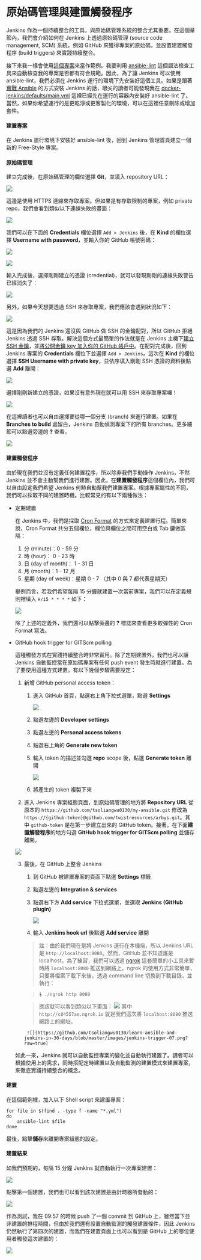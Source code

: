 # 原始碼管理與建置觸發程序

Jenkins 作為一個持續整合的工具，與原始碼管理系統的整合尤其重要。在這個章節內，我們會介紹如何在 Jenkins 上透過原始碼管理 (source code management, SCM) 系統，例如 GitHub 來獲得專案的原始碼，並設置建置觸發程序 (build triggers) 來實踐持續整合。

接下來我一樣會使用[這個專案](https://github.com/tsoliangwu0130/my-ansible)來當作範例。我要利用 [ansible-lint](https://github.com/willthames/ansible-lint) 這個語法檢查工具來自動檢查我的專案是否都有符合規範。因此，為了讓 Jenkins 可以使用 ansible-lint，我們必須在 Jenkins 運行的環境下先安裝好這個工具。如果是跟著[實戰 Ansible](https://tsoliangwu0130.gitbooks.io/learn-ansible-and-jenkins-in-30-days/content/ansible/practical-ansible.html) 的方式安裝 Jenkins 的話，眼尖的讀者可能發現我在 [docker-jenkins/defaults/main.yml](https://github.com/tsoliangwu0130/my-ansible/blob/master/roles/docker-jenkins/defaults/main.yml#L14) 這裡已經先在運行的容器內安裝好 ansible-lint 了。當然，如果你希望運行的是更乾淨或更客製化的環境，可以在這裡任意刪除或增加套件。

#### 建置專案

在 Jenkins 運行環境下安裝好 ansible-lint 後，回到 Jenkins 管理首頁建立一個新的 Free-Style 專案。

#### 原始碼管理

建立完成後，在原始碼管理的欄位選擇 **Git**，並填入 repository URL：

![](https://github.com/tsoliangwu0130/learn-ansible-and-jenkins-in-30-days/blob/master/images/jenkins-git-01.png?raw=true)

這邊是使用 HTTPS 連線來存取專案。但如果是有存取限制的專案，例如 private repo，我們會看到類似以下連線失敗的畫面：

![](https://github.com/tsoliangwu0130/learn-ansible-and-jenkins-in-30-days/blob/master/images/jenkins-git-02.png?raw=true)

我們可以在下面的 **Credentials** 欄位選擇 `Add > Jenkins` 後，在 **Kind** 的欄位選擇 **Username with password**，並輸入你的 GitHub 帳號密碼：

![](https://github.com/tsoliangwu0130/learn-ansible-and-jenkins-in-30-days/blob/master/images/jenkins-git-03.png?raw=true)

![](https://github.com/tsoliangwu0130/learn-ansible-and-jenkins-in-30-days/blob/master/images/jenkins-git-04.png?raw=true)

輸入完成後，選擇剛剛建立的憑證 (credential)，就可以發現剛剛的連線失敗警告已經消失了：

![](https://github.com/tsoliangwu0130/learn-ansible-and-jenkins-in-30-days/blob/master/images/jenkins-git-05.png?raw=true)

另外，如果今天想要透過 SSH 來存取專案，我們應該會遇到狀況如下：

![](https://github.com/tsoliangwu0130/learn-ansible-and-jenkins-in-30-days/blob/master/images/jenkins-git-06.png?raw=true)

這是因為我們的 Jenkins 還沒與 GitHub 做 SSH 的金鑰配對，所以 GitHub 拒絕 Jenkins 透過 SSH 存取。解決這個方式最簡單的作法就是在 Jenkins 主機下[建立 SSH 金鑰](https://help.github.com/articles/generating-a-new-ssh-key-and-adding-it-to-the-ssh-agent/)，並[將公開金鑰 key 加入你的 GitHub 帳戶中](https://help.github.com/articles/adding-a-new-ssh-key-to-your-github-account/)。在配對完成後，回到 Jenkins 專案的 **Credentials** 欄位下並選擇 `Add > Jenkins`。這次在 **Kind** 的欄位選擇 **SSH Username with private key**，並依序填入剛剛 SSH 憑證的資料後點選 **Add** 離開：

![](https://github.com/tsoliangwu0130/learn-ansible-and-jenkins-in-30-days/blob/master/images/jenkins-git-07.png?raw=true)

選擇剛剛新建立的憑證，如果沒有意外現在就可以用 SSH 來存取專案囉！

![](https://github.com/tsoliangwu0130/learn-ansible-and-jenkins-in-30-days/blob/master/images/jenkins-git-08.png?raw=true)


在這裡讀者也可以自由選擇要從哪一個分支 (branch) 來進行建置。如果在 **Branches to build** 處留白，Jenkins 自動偵測專案下的所有 branches。更多細節可以點選旁邊的 **?** 查看。

![](https://github.com/tsoliangwu0130/learn-ansible-and-jenkins-in-30-days/blob/master/images/jenkins-git-09.png?raw=true)

#### 建置觸發程序

由於現在我們並沒有定義任何建置程序，所以除非我們手動操作 Jenkins，不然 Jenkins 並不會主動幫我們進行建置。因此，在**建置觸發程序**這個欄位內，我們可以自由設定我們希望 Jenkins 何時自動幫我們建置專案。根據專案屬性的不同，我們可以採取不同的建置時機。比較常見的有以下兩種做法：

* 定期建置

    在 Jenkins 中，我們是採取 [Cron Format](http://www.nncron.ru/help/EN/working/cron-format.htm) 的方式來定義建置行程。簡單來說，Cron Format 共分五個欄位，欄位與欄位之間可用空白或 Tab 鍵做區隔：

    1. 分 (minute)：0 - 59 分
    2. 時 (hour)： 0 - 23 時
    3. 日 (day of month)： 1 - 31 日
    4. 月 (month)：1 - 12 月
    5. 星期 (day of week)：星期 0 - 7 （其中 0 與 7 都代表星期天）

    舉例而言，若我們希望每隔 15 分鐘就建置一次當前專案，我們可以在定義規則裡填入 `H/15 * * * *` 如下：

    ![](https://github.com/tsoliangwu0130/learn-ansible-and-jenkins-in-30-days/blob/master/images/jenkins-trigger-01.png?raw=true)

    除了上述的定義外，我們還可以點擊旁邊的 **?** 標誌來查看更多較彈性的 Cron Format 寫法。

* GitHub hook trigger for GITScm polling

    這種觸發方式在實踐持續整合時非常實用。除了定期建置外，我們也可以讓 Jenkins 自動監控當在原始碼專案有任何 push event 發生時就進行建置。為了要使用這種方式建置，有以下幾個步驟需要設定：

    1. 新增 GitHub personal access token：

        1. 進入 GitHub 首頁，點選右上角下拉式選單，點選 **Settings**

            ![](https://github.com/tsoliangwu0130/learn-ansible-and-jenkins-in-30-days/blob/master/images/jenkins-trigger-02.png?raw=true)

        2. 點選左邊的 **Developer settings**
        3. 點選左邊的 **Personal access tokens**
        4. 點選右上角的 **Generate new token**
        5. 輸入 token 的描述並勾選 **repo** scope 後，點選 **Generate token** 離開

            ![](https://github.com/tsoliangwu0130/learn-ansible-and-jenkins-in-30-days/blob/master/images/jenkins-trigger-03.png?raw=true)

        6. 將產生的 token 複製下來

    2. 進入 Jenkins 專案組態頁面，到原始碼管理的地方將 **Repository URL** 從原本的 `https://github.com/tsoliangwu0130/my-ansible.git` 修改為 `https://{github-token}@github.com/twistresources/arbys.git`。其中 `github-token` 是在第一步建立出來的 GitHub token。接著，在下面**建置觸發程序**的地方勾選 **GitHub hook trigger for GITScm polling** 並儲存離開。

    ![](https://github.com/tsoliangwu0130/learn-ansible-and-jenkins-in-30-days/blob/master/images/jenkins-trigger-04.png?raw=true)

    3. 最後，在 GitHub 上整合 Jenkins

        1. 到 GitHub 被建置專案的頁面下點選 **Settings** 標籤
        2. 點選左邊的 **Integration & services**
        3. 點選右下方 **Add service** 下拉式選單，並選取 **Jenkins (GitHub plugin)**

            ![](https://github.com/tsoliangwu0130/learn-ansible-and-jenkins-in-30-days/blob/master/images/jenkins-trigger-05.png?raw=true)

        4. 輸入 **Jenkins hook url** 後點選 **Add service** 離開

        > 註：由於我們現在是將 Jenkins 運行在本機端，所以 Jenkins URL 是 `http://localhost:8080`。然而，GitHub 並不知道誰是 localhost，為了練習，我們可以透過 [ngrok](https://ngrok.com/) 這套簡單的小工具來暫時將 `localhost:8080` 推送到網路上。ngrok 的使用方式非常簡單，只要將檔案下載下來後，透過 command line 切換到下載目錄，並執行：

        > ```shell
        > $ ./ngrok http 8080
        > ```

        > 應該就可以看到類似以下畫面：             ![](https://github.com/tsoliangwu0130/learn-ansible-and-jenkins-in-30-days/blob/master/images/jenkins-trigger-06.png?raw=true)
        > 其中 `http://c84557ae.ngrok.io` 就是我們這次將 `localhost:8080` 推送網路上的網址。

            ![](https://github.com/tsoliangwu0130/learn-ansible-and-jenkins-in-30-days/blob/master/images/jenkins-trigger-07.png?raw=true)

    如此一來，Jenkins 就可以自動監控專案的變化並自動執行建置了。讀者可以根據使用上的需求，同時搭配定時建置以及自動監測的建置模式來建置專案，來徹底實踐持續整合的概念。

#### 建置

在這個範例裡，加入以下 Shell script 來建置專案：

```shell
for file in $(find . -type f -name "*.yml")
do
	ansible-lint $file
done
```

最後，點擊**儲存**來離開專案組態的設定。

#### 建置結果

如我們預期的，每隔 15 分鐘 Jenkins 就自動執行一次專案建置：

![](https://github.com/tsoliangwu0130/learn-ansible-and-jenkins-in-30-days/blob/master/images/jenkins-trigger-08.png?raw=true)

點擊第一個建置，我們也可以看到該次建置是由計時器所發動的：

![](https://github.com/tsoliangwu0130/learn-ansible-and-jenkins-in-30-days/blob/master/images/jenkins-trigger-09.png?raw=true)

作為測試，我在 09:57 的時候 push 了一個 commit 到 GitHub 上，雖然當下並非建置的排程時間，但由於我們還有設置自動監測的觸發建置條件，因此 Jenkins 仍然執行了第四次的建置，而我們在建置頁面上也可以看到是 GitHub 上的哪位使用者觸發這次建置的：

![](https://github.com/tsoliangwu0130/learn-ansible-and-jenkins-in-30-days/blob/master/images/jenkins-trigger-10.png?raw=true)
